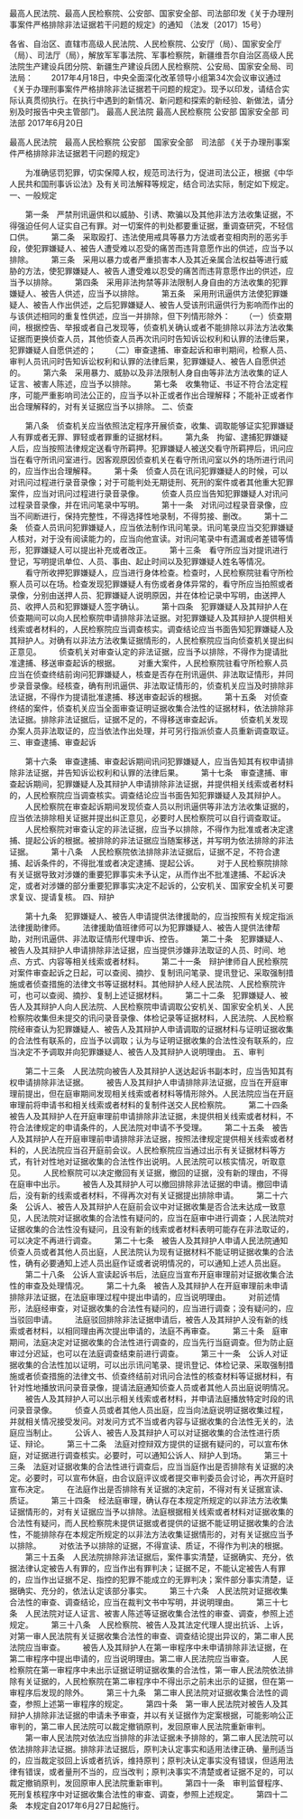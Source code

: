 最高人民法院、最高人民检察院、公安部、国家安全部、司法部印发《关于办理刑事案件严格排除非法证据若干问题的规定》的通知
（法发〔2017〕15号）


各省、自治区、直辖市高级人民法院、人民检察院、公安厅（局）、国家安全厅（局）、司法厅（局），解放军军事法院、军事检察院，新疆维吾尔自治区高级人民法院生产建设兵团分院、新疆生产建设兵团人民检察院、公安局、国家安全局、司法局：
　　2017年4月18日，中央全面深化改革领导小组第34次会议审议通过《关于办理刑事案件严格排除非法证据若干问题的规定》。现予以印发，请结合实际认真贯彻执行。在执行中遇到的新情况、新问题和探索的新经验、新做法，请分别及时报告中央主管部门。
最高人民法院
最高人民检察院
公安部
国家安全部
司法部
2017年6月20日

最高人民法院　最高人民检察院
公安部　国家安全部　司法部
《关于办理刑事案件严格排除非法证据若干问题的规定》

　　为准确惩罚犯罪，切实保障人权，规范司法行为，促进司法公正，根据《中华人民共和国刑事诉讼法》及有关司法解释等规定，结合司法实际，制定如下规定。
一、一般规定


　　第一条　严禁刑讯逼供和以威胁、引诱、欺骗以及其他非法方法收集证据，不得强迫任何人证实自己有罪。对一切案件的判处都要重证据，重调查研究，不轻信口供。
　　第二条　采取殴打、违法使用戒具等暴力方法或者变相肉刑的恶劣手段，使犯罪嫌疑人、被告人遭受难以忍受的痛苦而违背意愿作出的供述，应当予以排除。
　　第三条　采用以暴力或者严重损害本人及其近亲属合法权益等进行威胁的方法，使犯罪嫌疑人、被告人遭受难以忍受的痛苦而违背意愿作出的供述，应当予以排除。
　　第四条　采用非法拘禁等非法限制人身自由的方法收集的犯罪嫌疑人、被告人供述，应当予以排除。
　　第五条　采用刑讯逼供方法使犯罪嫌疑人、被告人作出供述，之后犯罪嫌疑人、被告人受该刑讯逼供行为影响而作出的与该供述相同的重复性供述，应当一并排除，但下列情形除外：
　　（一）侦查期间，根据控告、举报或者自己发现等，侦查机关确认或者不能排除以非法方法收集证据而更换侦查人员，其他侦查人员再次讯问时告知诉讼权利和认罪的法律后果，犯罪嫌疑人自愿供述的；
　　（二）审查逮捕、审查起诉和审判期间，检察人员、审判人员讯问时告知诉讼权利和认罪的法律后果，犯罪嫌疑人、被告人自愿供述的。
　　第六条　采用暴力、威胁以及非法限制人身自由等非法方法收集的证人证言、被害人陈述，应当予以排除。
　　第七条　收集物证、书证不符合法定程序，可能严重影响司法公正的，应当予以补正或者作出合理解释；不能补正或者作出合理解释的，对有关证据应当予以排除。
二、侦查


　　第八条　侦查机关应当依照法定程序开展侦查，收集、调取能够证实犯罪嫌疑人有罪或者无罪、罪轻或者罪重的证据材料。
　　第九条　拘留、逮捕犯罪嫌疑人后，应当按照法律规定送看守所羁押。犯罪嫌疑人被送交看守所羁押后，讯问应当在看守所讯问室进行。因客观原因侦查机关在看守所讯问室以外的场所进行讯问的，应当作出合理解释。
　　第十条　侦查人员在讯问犯罪嫌疑人的时候，可以对讯问过程进行录音录像；对于可能判处无期徒刑、死刑的案件或者其他重大犯罪案件，应当对讯问过程进行录音录像。
　　侦查人员应当告知犯罪嫌疑人对讯问过程录音录像，并在讯问笔录中写明。
　　第十一条　对讯问过程录音录像，应当不间断进行，保持完整性，不得选择性地录制，不得剪接、删改。
　　第十二条　侦查人员讯问犯罪嫌疑人，应当依法制作讯问笔录。讯问笔录应当交犯罪嫌疑人核对，对于没有阅读能力的，应当向他宣读。对讯问笔录中有遗漏或者差错等情形，犯罪嫌疑人可以提出补充或者改正。
　　第十三条　看守所应当对提讯进行登记，写明提讯单位、人员、事由、起止时间以及犯罪嫌疑人姓名等情况。
　　看守所收押犯罪嫌疑人，应当进行身体检查。检查时，人民检察院驻看守所检察人员可以在场。检查发现犯罪嫌疑人有伤或者身体异常的，看守所应当拍照或者录像，分别由送押人员、犯罪嫌疑人说明原因，并在体检记录中写明，由送押人员、收押人员和犯罪嫌疑人签字确认。
　　第十四条　犯罪嫌疑人及其辩护人在侦查期间可以向人民检察院申请排除非法证据。对犯罪嫌疑人及其辩护人提供相关线索或者材料的，人民检察院应当调查核实。调查结论应当书面告知犯罪嫌疑人及其辩护人。对确有以非法方法收集证据情形的，人民检察院应当向侦查机关提出纠正意见。
　　侦查机关对审查认定的非法证据，应当予以排除，不得作为提请批准逮捕、移送审查起诉的根据。
　　对重大案件，人民检察院驻看守所检察人员应当在侦查终结前询问犯罪嫌疑人，核查是否存在刑讯逼供、非法取证情形，并同步录音录像。经核查，确有刑讯逼供、非法取证情形的，侦查机关应当及时排除非法证据，不得作为提请批准逮捕、移送审查起诉的根据。
　　第十五条　对侦查终结的案件，侦查机关应当全面审查证明证据收集合法性的证据材料，依法排除非法证据。排除非法证据后，证据不足的，不得移送审查起诉。
　　侦查机关发现办案人员非法取证的，应当依法作出处理，并可另行指派侦查人员重新调查取证。
三、审查逮捕、审查起诉


　　第十六条　审查逮捕、审查起诉期间讯问犯罪嫌疑人，应当告知其有权申请排除非法证据，并告知诉讼权利和认罪的法律后果。
　　第十七条　审查逮捕、审查起诉期间，犯罪嫌疑人及其辩护人申请排除非法证据，并提供相关线索或者材料的，人民检察院应当调查核实。调查结论应当书面告知犯罪嫌疑人及其辩护人。
　　人民检察院在审查起诉期间发现侦查人员以刑讯逼供等非法方法收集证据的，应当依法排除相关证据并提出纠正意见，必要时人民检察院可以自行调查取证。
　　人民检察院对审查认定的非法证据，应当予以排除，不得作为批准或者决定逮捕、提起公诉的根据。被排除的非法证据应当随案移送，并写明为依法排除的非法证据。
　　第十八条　人民检察院依法排除非法证据后，证据不足，不符合逮捕、起诉条件的，不得批准或者决定逮捕、提起公诉。
　　对于人民检察院排除有关证据导致对涉嫌的重要犯罪事实未予认定，从而作出不批准逮捕、不起诉决定，或者对涉嫌的部分重要犯罪事实决定不起诉的，公安机关、国家安全机关可要求复议、提请复核。
四、辩护


　　第十九条　犯罪嫌疑人、被告人申请提供法律援助的，应当按照有关规定指派法律援助律师。
　　法律援助值班律师可以为犯罪嫌疑人、被告人提供法律帮助，对刑讯逼供、非法取证情形代理申诉、控告。
　　第二十条　犯罪嫌疑人、被告人及其辩护人申请排除非法证据，应当提供涉嫌非法取证的人员、时间、地点、方式、内容等相关线索或者材料。
　　第二十一条　辩护律师自人民检察院对案件审查起诉之日起，可以查阅、摘抄、复制讯问笔录、提讯登记、采取强制措施或者侦查措施的法律文书等证据材料。其他辩护人经人民法院、人民检察院许可，也可以查阅、摘抄、复制上述证据材料。
　　第二十二条　犯罪嫌疑人、被告人及其辩护人向人民法院、人民检察院申请调取公安机关、国家安全机关、人民检察院收集但未提交的讯问录音录像、体检记录等证据材料，人民法院、人民检察院经审查认为犯罪嫌疑人、被告人及其辩护人申请调取的证据材料与证明证据收集的合法性有联系的，应当予以调取；认为与证明证据收集的合法性没有联系的，应当决定不予调取并向犯罪嫌疑人、被告人及其辩护人说明理由。
五、审判


　　第二十三条　人民法院向被告人及其辩护人送达起诉书副本时，应当告知其有权申请排除非法证据。
　　被告人及其辩护人申请排除非法证据，应当在开庭审理前提出，但在庭审期间发现相关线索或者材料等情形除外。人民法院应当在开庭审理前将申请书和相关线索或者材料的复制件送交人民检察院。
　　第二十四条　被告人及其辩护人在开庭审理前申请排除非法证据，未提供相关线索或者材料，不符合法律规定的申请条件的，人民法院对申请不予受理。
　　第二十五条　被告人及其辩护人在开庭审理前申请排除非法证据，按照法律规定提供相关线索或者材料的，人民法院应当召开庭前会议。人民检察院应当通过出示有关证据材料等方式，有针对性地对证据收集的合法性作出说明。人民法院可以核实情况，听取意见。
　　人民检察院可以决定撤回有关证据，撤回的证据，没有新的理由，不得在庭审中出示。
　　被告人及其辩护人可以撤回排除非法证据的申请。撤回申请后，没有新的线索或者材料，不得再次对有关证据提出排除申请。
　　第二十六条　公诉人、被告人及其辩护人在庭前会议中对证据收集是否合法未达成一致意见，人民法院对证据收集的合法性有疑问的，应当在庭审中进行调查；人民法院对证据收集的合法性没有疑问，且没有新的线索或者材料表明可能存在非法取证的，可以决定不再进行调查。
　　第二十七条　被告人及其辩护人申请人民法院通知侦查人员或者其他人员出庭，人民法院认为现有证据材料不能证明证据收集的合法性，确有必要通知上述人员出庭作证或者说明情况的，可以通知上述人员出庭。
　　第二十八条　公诉人宣读起诉书后，法庭应当宣布开庭审理前对证据收集合法性的审查及处理情况。
　　第二十九条　被告人及其辩护人在开庭审理前未申请排除非法证据，在法庭审理过程中提出申请的，应当说明理由。
　　对前述情形，法庭经审查，对证据收集的合法性有疑问的，应当进行调查；没有疑问的，应当驳回申请。
　　法庭驳回排除非法证据申请后，被告人及其辩护人没有新的线索或者材料，以相同理由再次提出申请的，法庭不再审查。
　　第三十条　庭审期间，法庭决定对证据收集的合法性进行调查的，应当先行当庭调查。但为防止庭审过分迟延，也可以在法庭调查结束前进行调查。
　　第三十一条　公诉人对证据收集的合法性加以证明，可以出示讯问笔录、提讯登记、体检记录、采取强制措施或者侦查措施的法律文书、侦查终结前对讯问合法性的核查材料等证据材料，有针对性地播放讯问录音录像，提请法庭通知侦查人员或者其他人员出庭说明情况。
　　被告人及其辩护人可以出示相关线索或者材料，并申请法庭播放特定时段的讯问录音录像。
　　侦查人员或者其他人员出庭，应当向法庭说明证据收集过程，并就相关情况接受发问。对发问方式不当或者内容与证据收集的合法性无关的，法庭应当制止。
　　公诉人、被告人及其辩护人可以对证据收集的合法性进行质证、辩论。
　　第三十二条　法庭对控辩双方提供的证据有疑问的，可以宣布休庭，对证据进行调查核实。必要时，可以通知公诉人、辩护人到场。
　　第三十三条　法庭对证据收集的合法性进行调查后，应当当庭作出是否排除有关证据的决定。必要时，可以宣布休庭，由合议庭评议或者提交审判委员会讨论，再次开庭时宣布决定。
　　在法庭作出是否排除有关证据的决定前，不得对有关证据宣读、质证。
　　第三十四条　经法庭审理，确认存在本规定所规定的以非法方法收集证据情形的，对有关证据应当予以排除。法庭根据相关线索或者材料对证据收集的合法性有疑问，而人民检察院未提供证据或者提供的证据不能证明证据收集的合法性，不能排除存在本规定所规定的以非法方法收集证据情形的，对有关证据应当予以排除。
　　对依法予以排除的证据，不得宣读、质证，不得作为判决的根据。
　　第三十五条　人民法院排除非法证据后，案件事实清楚，证据确实、充分，依据法律认定被告人有罪的，应当作出有罪判决；证据不足，不能认定被告人有罪的，应当作出证据不足、指控的犯罪不能成立的无罪判决；案件部分事实清楚，证据确实、充分的，依法认定该部分事实。
　　第三十六条　人民法院对证据收集合法性的审查、调查结论，应当在裁判文书中写明，并说明理由。
　　第三十七条　人民法院对证人证言、被害人陈述等证据收集合法性的审查、调查，参照上述规定。
　　第三十八条　人民检察院、被告人及其法定代理人提出抗诉、上诉，对第一审人民法院有关证据收集合法性的审查、调查结论提出异议的，第二审人民法院应当审查。
　　被告人及其辩护人在第一审程序中未申请排除非法证据，在第二审程序中提出申请的，应当说明理由。第二审人民法院应当审查。
　　人民检察院在第一审程序中未出示证据证明证据收集的合法性，第一审人民法院依法排除有关证据的，人民检察院在第二审程序中不得出示之前未出示的证据，但在第一审程序后发现的除外。
　　第三十九条　第二审人民法院对证据收集合法性的调查，参照上述第一审程序的规定。
　　第四十条　第一审人民法院对被告人及其辩护人排除非法证据的申请未予审查，并以有关证据作为定案根据，可能影响公正审判的，第二审人民法院可以裁定撤销原判，发回原审人民法院重新审判。
　　第一审人民法院对依法应当排除的非法证据未予排除的，第二审人民法院可以依法排除非法证据。排除非法证据后，原判决认定事实和适用法律正确、量刑适当的，应当裁定驳回上诉或者抗诉，维持原判；原判决认定事实没有错误，但适用法律有错误，或者量刑不当的，应当改判；原判决事实不清楚或者证据不足的，可以裁定撤销原判，发回原审人民法院重新审判。
　　第四十一条　审判监督程序、死刑复核程序中对证据收集合法性的审查、调查，参照上述规定。
　　第四十二条　本规定自2017年6月27日起施行。
